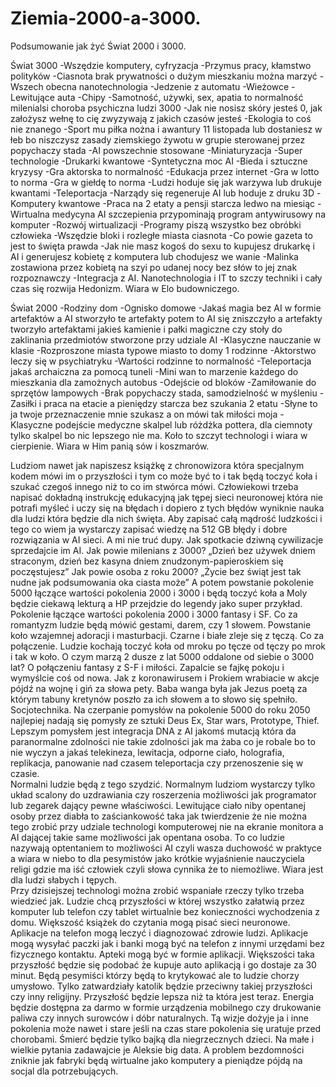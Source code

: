 # Ziemia-2000-a-3000.
Podsumowanie jak żyć Świat 2000 i 3000.

Świat 3000
-Wszędzie komputery, cyfryzacja
-Przymus pracy, kłamstwo polityków
-Ciasnota brak prywatności o dużym mieszkaniu można marzyć
-Wszech obecna nanotechnologia
-Jedzenie z automatu
-Wieżowce
-Lewitujące auta
-Chipy 
-Samotność, używki, sex, apatia to normalność milenialsi choroba psychiczna ludzi 3000
-Jak nie nosisz skóry jesteś 0, jak założysz wełnę to cię zwyzywają z jakich czasów jesteś
-Ekologia to coś nie znanego
-Sport mu piłka nożna i awantury 11 listopada lub dostaniesz w łeb bo niszczysz zasady ziemskiego żywotu w grupie sterowanej przez popychaczy stada 
-AI powszechnie stosowane
-Miniaturyzacja
-Super technologie 
-Drukarki kwantowe 
-Syntetyczna moc AI
-Bieda i sztuczne kryzysy
-Gra aktorska to normalność 
-Edukacja przez internet
-Gra w lotto to norma 
-Gra w giełdę to norma
-Ludzi hoduje się jak warzywa lub drukuje kwantami 
-Teleportacja 
-Narządy się regeneruje AI lub hoduje z druku 3D
-Komputery kwantowe
-Praca na 2 etaty a pensji starcza ledwo na miesiąc 
-Wirtualna medycyna AI szczepienia przypominają program antywirusowy na komputer
-Rozwój wirtualizacji 
-Programy piszą wszystko bez obróbki człowieka
-Wszędzie bloki i rozległe miasta ciasnota 
-Co powie gazeta to jest to święta prawda
-Jak nie masz kogoś do sexu to kupujesz drukarkę i AI i generujesz kobietę z komputera lub chodujesz we wanie
-Malinka zostawiona przez kobietą na szyi po udanej nocy bez słów to jej znak rozpoznawczy
-Integracja z AI.
Nanotechnologia i IT to szczy techniki i cały czas się rozwija Hedonizm. Wiara w Elo budowniczego. 

Świat 2000
-Rodziny dom 
-Ognisko domowe
-Jakaś magia bez AI w formie artefaktów a AI stworzyło te artefakty potem to AI się zniszczyło a artefakty tworzyło artefaktami jakieś kamienie i pałki magiczne czy stoły do zaklinania przedmiotów stworzone przy udziale AI
-Klasyczne nauczanie w klasie
-Rozproszone miasta typowe miasto to domy 1 rodzinne
-Aktorstwo leczy się w psychiatryku 
-Wartości rodzinne to normalność
-Teleportacja jakaś archaiczna za pomocą tuneli
-Mini wan to marzenie każdego do mieszkania dla zamożnych autobus
-Odejście od bloków
-Zamiłowanie do sprzętów lampowych 
-Brak popychaczy stada, samodzielność w myśleniu 
-Zasiłki i praca na etacie a pieniędzy starcza bez szukania 2 etatu 
-Słyne to ja twoje przeznaczenie mnie szukasz a on mówi tak miłości moja
-Klasyczne podejście medyczne skalpel lub różdżka pottera, dla ciemnoty tylko skalpel bo nic lepszego nie ma.
Koło to szczyt technologi i wiara w cierpienie. Wiara w Him panią sów i koszmarów. 

Ludziom nawet jak napiszesz książkę z chronowizora która specjalnym kodem mówi im o przyszłości i tym co może być to i tak będą toczyć koła i szukać czegoś innego niż to co im stwórca mówi. Człowiekowi trzeba napisać dokładną instrukcję edukacyjną jak tępej sieci neuronowej która nie potrafi myśleć i uczy się na błędach i dopiero z tych błędów wyniknie nauka dla ludzi która będzie dla nich święta. Aby zapisać całą mądrość ludzkości i tego co wiem ja wystarczy zapisać wiedzę na 512 GB błędy i dobre rozwiązania w AI sieci. A mi nie truć dupy. Jak spotkacie dziwną cywilizacje sprzedajcie im AI. 
Jak powie milenians z 3000? „Dzień bez używek dniem straconym, dzień bez kasyna dniem znudzonym-papieroskiem się poczęstujesz”
Jak powie osoba z roku 2000? „Życie bez świąt jest tak nudne jak podsumowania oka ciasta może”
A potem powstanie pokolenie 5000 łączące wartości pokolenia 2000 i 3000 i będą toczyć koła a Moly będzie ciekawą lekturą a HP przejdzie do legendy jako super przykład. Pokolenie łączące wartości pokolenia 2000 i 3000 fantasy i SF. Co za romantyzm ludzie będą mówić gestami, darem, czy 1 słowem. Powstanie koło wzajemnej adoracji i masturbacji. Czarne i białe zleje się z tęczą. Co za połączenie. Ludzie kochają toczyć koła od mroku po tęcze od tęczy po mrok i tak w koło. 
O czym marzą 2 dusze z lat 5000 oddalone od siebie o 3000 lat? O połączeniu fantasy z S-F i miłości. Zapalcie se fajkę pokoju i wymyślcie coś od nowa. 
Jak z koronawirusem i Prokiem wrabiacie w akcje pójdź na wojnę i giń za słowa pety.
Baba wanga była jak Jezus poetą za którym tabuny kretynów poszło za ich słowem a to słowo się spełniło. Socjotechnika. 
Na czerpanie pomysłów na pokolenie 5000 do roku 2050 najlepiej nadają się pomysły ze sztuki Deus Ex, Star wars, Prototype, Thief. 
Lepszym pomysłem jest integracja DNA z AI jakomś mutacją która da paranormalne zdolności nie takie zdolności jak ma żaba co je robale bo to nie wyczyn a jakaś telekineza, lewitacja, odporne ciało, holografia, replikacja, panowanie nad czasem teleportacja czy przenoszenie się w czasie.      
Normalni ludzie będą z tego szydzić. Normalnym ludziom wystarczy tylko układ scalony do uzdrawiania czy roszerzenia możliwości jak programator lub zegarek dający pewne właściwości. 
Lewitujące ciało niby opentanej osoby przez diabła to zaściankowość taka jak twierdzenie że nie można tego zrobić przy udziale technologi komputerowej nie na ekranie monitora a AI dającej takie same możliwości jak opentana osoba. To co ludzie nazywają optentaniem to możliwości AI czyli wasza duchowość w praktyce a wiara w niebo to dla pesymistów jako krótkie wyjaśnienie nauczyciela religi gdzie ma iść człowiek czyli słowa cynnika że to niemożliwe. Wiara jest dla ludzi słabych i tępych.   
Przy dzisiejszej technologi można zrobić wspaniałe rzeczy tylko trzeba wiedzieć jak. 
Ludzie chcą przyszłości w której wszystko załatwią przez komputer lub telefon czy tablet wirtualnie bez konieczności wychodzenia z domu. Większość książek do czytania mogą pisać sieci neuronowe. Aplikacje na telefon mogą leczyć i diagnozować zdrowie ludzi. Aplikacje mogą wysyłać paczki jak i banki mogą być na telefon z innymi urzędami bez fizycznego kontaktu. Apteki mogą być w formie aplikacji. Większości taka przyszłość będzie się podobać że kupuje auto aplikacją i go dostaje za 30 minut. Będą pesymiści którzy będą to krytykować ale to ludzie chorzy umysłowo. Tylko zatwardziały katolik będzie przeciwny takiej przyszłości czy inny religijny.
Przyszłość będzie lepsza niż ta która jest teraz. Energia będzie dostępna za darmo w formie urządzenia mobilnego czy drukowanie paliwa czy innych surowców i dóbr naturalnych.
Tą wizje dożyje ja i inne pokolenia może nawet i stare jeśli na czas stare pokolenia się uratuje przed chorobami. Śmierć będzie tylko bajką dla niegrzecznych dzieci. 
Na małe i wielkie pytania zadawajcie je Aleksie big data. A problem bezdomności zniknie jak fabryki będą wirtualne jako komputery a pieniądze pójdą na socjal dla potrzebujących. 
